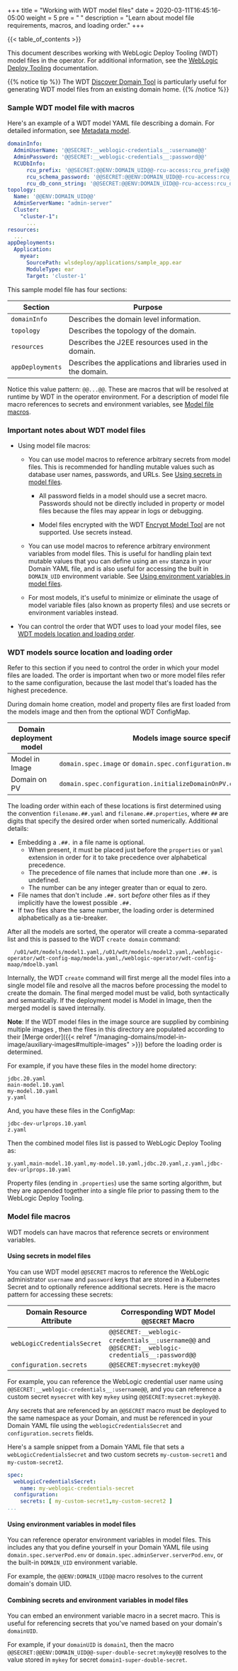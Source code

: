 +++
title = "Working with WDT model files"
date = 2020-03-11T16:45:16-05:00
weight = 5
pre = "<b> </b>"
description = "Learn about model file requirements, macros, and loading order."
+++

{{< table_of_contents >}}


This document describes working with WebLogic Deploy Tooling (WDT) model files in the operator.
For additional information, see the [WebLogic Deploy Tooling](https://oracle.github.io/weblogic-deploy-tooling/) documentation.

{{% notice tip %}} The WDT [Discover Domain Tool](https://oracle.github.io/weblogic-deploy-tooling/userguide/tools/discover/) is particularly useful for generating WDT model files from an existing domain home.
{{% /notice %}}

### Sample WDT model file with macros

Here's an example of a WDT model YAML file describing a domain.  For detailed information, see [Metadata model](https://oracle.github.io/weblogic-deploy-tooling/concepts/model/).

```yaml
domainInfo:
  AdminUserName: '@@SECRET:__weblogic-credentials__:username@@'
  AdminPassword: '@@SECRET:__weblogic-credentials__:password@@'
  RCUDbInfo:
      rcu_prefix: '@@SECRET:@@ENV:DOMAIN_UID@@-rcu-access:rcu_prefix@@'
      rcu_schema_password: '@@SECRET:@@ENV:DOMAIN_UID@@-rcu-access:rcu_schema_password@@'
      rcu_db_conn_string: '@@SECRET:@@ENV:DOMAIN_UID@@-rcu-access:rcu_db_conn_string@@'  
topology:
  Name: '@@ENV:DOMAIN_UID@@'
  AdminServerName: "admin-server"
  Cluster:
    "cluster-1":
      ...
resources:
  ...
appDeployments:
  Application:
    myear:
      SourcePath: wlsdeploy/applications/sample_app.ear
      ModuleType: ear
      Target: 'cluster-1'
```

This sample model file has four sections:

| Section    | Purpose                                                    |
|------------|------------------------------------------------------------|
| `domainInfo` | Describes the domain level information.                     |
| `topology`   | Describes the topology of the domain.                        |
| `resources`  | Describes the J2EE resources used in the domain.             |
| `appDeployments`  | Describes the applications and libraries used in the domain. |

Notice this value pattern: `@@...@@`.  These are macros that will be resolved at runtime by WDT in the operator environment.
For a description of model file macro references to secrets and environment variables, see [Model file macros](#model-file-macros).

### Important notes about WDT model files

  - Using model file macros:

    - You can use model macros to reference arbitrary secrets from model files. This is recommended for handling mutable values such as database user names, passwords, and URLs. See [Using secrets in model files](#using-secrets-in-model-files).

      - All password fields in a model should use a secret macro. Passwords should not be directly included in property or model files because the files may appear in logs or debugging.

      - Model files encrypted with the WDT [Encrypt Model Tool](https://oracle.github.io/weblogic-deploy-tooling/userguide/tools/encrypt/) are not supported. Use secrets instead.

    - You can use model macros to reference arbitrary environment variables from model files. This is useful for handling plain text mutable values that you can define using an `env` stanza in your Domain YAML file, and is also useful for accessing the built in `DOMAIN_UID` environment variable. See [Using environment variables in model files](#using-environment-variables-in-model-files).

    - For most models, it's useful to minimize or eliminate the usage of model variable files (also known as property files) and use secrets or environment variables instead.

- You can control the order that WDT uses to load your model files, see [WDT models location and loading order](#wdt-models-source-location-and-loading-order).

### WDT models source location and loading order

Refer to this section if you need to control the order in which your model files are loaded.  The order is important when two or more model files refer to the same configuration, because the last model that's loaded has the highest precedence.

During domain home creation, model and property files are first loaded from the models image and then from the optional
WDT ConfigMap.

| Domain deployment model | Models image source specification                                           | Optional WDT ConfigMap specification                                      |
|-------------------------|------------------------------------------------------------------------------|--------------------------------------------------------------------------|
| Model in Image          | `domain.spec.image` or `domain.spec.configuration.model.auxiliaryImages`   | `domain.spec.configuration.model.configMap`                                 |
| Domain on PV            | `domain.spec.configuration.initializeDomainOnPV.domain.domainCreationImages`  | `domain.spec.configuration.initializeDomainOnPV.domain.domainCreationConfigMap`|

The loading order within each of these locations is first determined using the convention `filename.##.yaml` and `filename.##.properties`, where `##` are digits that specify the desired order when sorted numerically. Additional details:

 * Embedding a `.##.` in a file name is optional.
   * When present, it must be placed just before the `properties` or `yaml` extension in order for it to take precedence over alphabetical precedence.
   * The precedence of file names that include more than one `.##.` is undefined.
   * The number can be any integer greater than or equal to zero.
 * File names that don't include `.##.` sort _before_ other files as if they implicitly have the lowest possible `.##.`  
 * If two files share the same number, the loading order is determined alphabetically as a tie-breaker.

After all the models are sorted, the operator will create a comma-separated list and this is passed to the WDT `create domain` command:

```
  /u01/wdt/models/model1.yaml,/u01/wdt/models/model2.yaml,/weblogic-operator/wdt-config-map/modela.yaml,/weblogic-operator/wdt-config-maap/mdoelb.yaml
```

Internally, the WDT `create` command will first merge all the model files into a single model file and resolve all the macros before processing the model
to create the domain.  The final merged model must be valid, both syntactically and semantically.  If
the deployment model is Model in Image, then the merged model is saved internally.


**Note**: If the WDT model files in the image source are supplied by combining multiple images ,
then the files in this directory are populated according to their
[Merge order]({{< relref "/managing-domains/model-in-image/auxiliary-images#multiple-images" >}})
before the loading order is determined.

For example, if you have these files in the model home directory:

```
jdbc.20.yaml
main-model.10.yaml
my-model.10.yaml
y.yaml  
```

And, you have these files in the ConfigMap:

```
jdbc-dev-urlprops.10.yaml
z.yaml
```

Then the combined model files list is passed to WebLogic Deploy Tooling as:

```
y.yaml,main-model.10.yaml,my-model.10.yaml,jdbc.20.yaml,z.yaml,jdbc-dev-urlprops.10.yaml
```

Property files (ending in `.properties`) use the same sorting algorithm, but they are appended together into a single file prior to passing them to the WebLogic Deploy Tooling.

### Model file macros

WDT models can have macros that reference secrets or environment variables.

#### Using secrets in model files

You can use WDT model `@@SECRET` macros to reference the WebLogic administrator `username` and `password` keys that are stored in a Kubernetes Secret and to optionally reference additional secrets. Here is the macro pattern for accessing these secrets:


  |Domain Resource Attribute|Corresponding WDT Model `@@SECRET` Macro|
  |---------------------|-------------|
  |`webLogicCredentialsSecret`|`@@SECRET:__weblogic-credentials__:username@@` and `@@SECRET:__weblogic-credentials__:password@@`|
  |`configuration.secrets`|`@@SECRET:mysecret:mykey@@`|

For example, you can reference the WebLogic credential user name using `@@SECRET:__weblogic-credentials__:username@@`, and you can reference a custom secret `mysecret` with key `mykey` using `@@SECRET:mysecret:mykey@@`.

Any secrets that are referenced by an `@@SECRET` macro must be deployed to the same namespace as your Domain, and must be referenced in your Domain YAML file using the `weblogicCredentialsSecret` and `configuration.secrets` fields.

Here's a sample snippet from a Domain YAML file that sets a `webLogicCredentialsSecret` and two custom secrets `my-custom-secret1` and `my-custom-secret2`.

  ```yaml
  spec:
    webLogicCredentialsSecret:
      name: my-weblogic-credentials-secret
    configuration:
      secrets: [ my-custom-secret1,my-custom-secret2 ]
  ...
  ```

#### Using environment variables in model files

You can reference operator environment variables in model files. This includes any that you define yourself in your
Domain YAML file using `domain.spec.serverPod.env` or `domain.spec.adminServer.serverPod.env`, or the built-in `DOMAIN_UID` environment variable.

For example, the `@@ENV:DOMAIN_UID@@` macro resolves to the current domain's domain UID.

#### Combining secrets and environment variables in model files

You can embed an environment variable macro in a secret macro. This is useful for referencing secrets that you've named based on your domain's `domainUID`.

For example, if your `domainUID` is `domain1`, then the macro `@@SECRET:@@ENV:DOMAIN_UID@@-super-double-secret:mykey@@` resolves to the value stored in `mykey` for secret `domain1-super-double-secret`.
